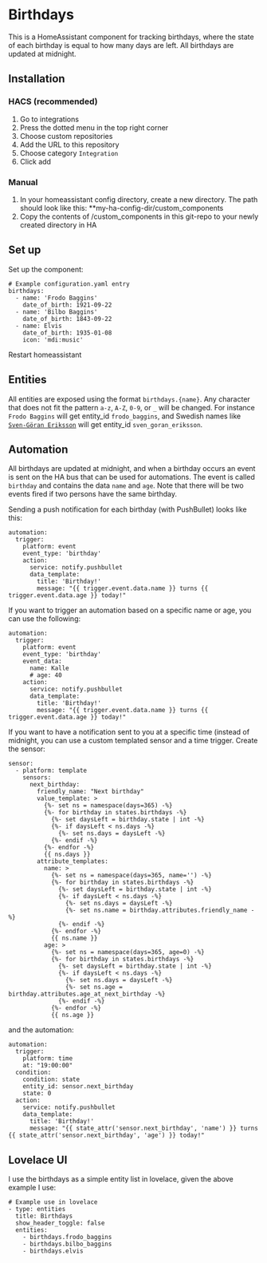 # Birthdays
This is a HomeAssistant component for tracking birthdays, where the state of each birthday is equal to how many days are left. All birthdays are updated at midnight.

## Installation

### HACS (recommended)
1. Go to integrations
2. Press the dotted menu in the top right corner
3. Choose custom repositories
4. Add the URL to this repository
5. Choose category `Integration`
6. Click add

### Manual
1. In your homeassistant config directory, create a new directory. The path should look like this: **my-ha-config-dir/custom_components
2. Copy the contents of /custom_components in this git-repo to your newly created directory in HA

## Set up
Set up the component:
~~~~
# Example configuration.yaml entry
birthdays:
  - name: 'Frodo Baggins'
    date_of_birth: 1921-09-22
  - name: 'Bilbo Baggins'
    date_of_birth: 1843-09-22
  - name: Elvis
    date_of_birth: 1935-01-08
    icon: 'mdi:music'
~~~~
Restart homeassistant

## Entities
All entities are exposed using the format `birthdays.{name}`. Any character that does not fit the pattern `a-z`, `A-Z`, `0-9`, or `_` will be changed. For instance `Frodo Baggins` will get entity_id `frodo_baggins`, and Swedish names like [`Sven-Göran Eriksson`](https://sv.wikipedia.org/wiki/Sven-G%C3%B6ran_Eriksson) will get entity_id `sven_goran_eriksson`.

## Automation
All birthdays are updated at midnight, and when a birthday occurs an event is sent on the HA bus that can be used for automations. The event is called `birthday` and contains the data `name` and `age`. Note that there will be two events fired if two persons have the same birthday.

Sending a push notification for each birthday (with PushBullet) looks like this:
~~~
automation:
  trigger:
    platform: event
    event_type: 'birthday'
    action:
      service: notify.pushbullet
      data_template:
        title: 'Birthday!'
        message: "{{ trigger.event.data.name }} turns {{ trigger.event.data.age }} today!"
~~~

If you want to trigger an automation based on a specific name or age, you can use the following:
~~~
automation:
  trigger:
    platform: event
    event_type: 'birthday'
    event_data:
      name: Kalle
      # age: 40
    action:
      service: notify.pushbullet
      data_template:
        title: 'Birthday!'
        message: "{{ trigger.event.data.name }} turns {{ trigger.event.data.age }} today!"
~~~

If you want to have a notification sent to you at a specific time (instead of midnight, you can use a custom templated sensor and a time trigger.
Create the sensor:
~~~
sensor:
  - platform: template
    sensors:
      next_birthday:
        friendly_name: "Next birthday"
        value_template: >
          {%- set ns = namespace(days=365) -%}
          {%- for birthday in states.birthdays -%}
            {%- set daysLeft = birthday.state | int -%}
            {%- if daysLeft < ns.days -%}
              {%- set ns.days = daysLeft -%}
            {%- endif -%}
          {%- endfor -%}
          {{ ns.days }}
        attribute_templates:
          name: >
            {%- set ns = namespace(days=365, name='') -%}
            {%- for birthday in states.birthdays -%}
              {%- set daysLeft = birthday.state | int -%}
              {%- if daysLeft < ns.days -%}
                {%- set ns.days = daysLeft -%}
                {%- set ns.name = birthday.attributes.friendly_name -%}
              {%- endif -%}
            {%- endfor -%}
            {{ ns.name }}
          age: >
            {%- set ns = namespace(days=365, age=0) -%}
            {%- for birthday in states.birthdays -%}
              {%- set daysLeft = birthday.state | int -%}
              {%- if daysLeft < ns.days -%}
                {%- set ns.days = daysLeft -%}
                {%- set ns.age = birthday.attributes.age_at_next_birthday -%}
              {%- endif -%}
            {%- endfor -%}
            {{ ns.age }}
~~~
and the automation:
~~~
automation:
  trigger:
    platform: time
    at: "19:00:00"
  condition:
    condition: state
    entity_id: sensor.next_birthday
    state: 0
  action:
    service: notify.pushbullet
    data_template:
      title: 'Birthday!'
      message: "{{ state_attr('sensor.next_birthday', 'name') }} turns {{ state_attr('sensor.next_birthday', 'age') }} today!"
~~~

## Lovelace UI
I use the birthdays as a simple entity list in lovelace, given the above example I use:
~~~
# Example use in lovelace
- type: entities
  title: Birthdays
  show_header_toggle: false
  entities:
    - birthdays.frodo_baggins
    - birthdays.bilbo_baggins
    - birthdays.elvis
~~~

